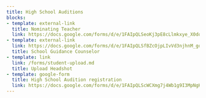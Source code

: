 ```yaml
---
title: High School Auditions
blocks:
- template: external-link
  title: Nominating Teacher
  link: https://docs.google.com/forms/d/e/1FAIpQLSeoKj3pE8cLlmkxye_X0dqN7gfmfVU2UxsWq5jZWLvyr-nSDw/viewform
- template: external-link
  link: https://docs.google.com/forms/d/e/1FAIpQLSfBZcOjpLIvVd3njhnM_gqIXYyYTEv-6_ATT2ZXck5g32wkNQ/viewform
  title: School Guidance Counselor
- template: link
  link: /forms/student-upload.md
  title: Upload Headshot
- template: google-form
  title: High School Audition registration
  link: https://docs.google.com/forms/d/e/1FAIpQLScWCXmg7j4Wb1g9I3MpNgKersnfZ_pX4gfIc7ek7k15Bo-weQ/viewform?usp=sf_link
---
```

